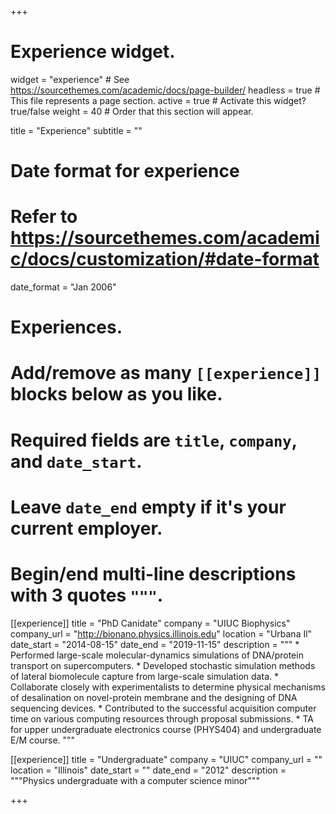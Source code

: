 +++
# Experience widget.
widget = "experience"  # See https://sourcethemes.com/academic/docs/page-builder/
headless = true  # This file represents a page section.
active = true  # Activate this widget? true/false
weight = 40  # Order that this section will appear.

title = "Experience"
subtitle = ""

# Date format for experience
#   Refer to https://sourcethemes.com/academic/docs/customization/#date-format
date_format = "Jan 2006"

# Experiences.
#   Add/remove as many `[[experience]]` blocks below as you like.
#   Required fields are `title`, `company`, and `date_start`.
#   Leave `date_end` empty if it's your current employer.
#   Begin/end multi-line descriptions with 3 quotes `"""`.
[[experience]]
  title = "PhD Canidate"
  company = "UIUC Biophysics"
  company_url = "http://bionano.physics.illinois.edu"
  location = "Urbana Il"
  date_start = "2014-08-15"
  date_end = "2019-11-15"
  description = """
    * Performed large-scale molecular-dynamics simulations of DNA/protein transport on supercomputers.
	* Developed stochastic simulation methods of lateral biomolecule capture from large-scale simulation data. 
	* Collaborate closely with experimentalists to determine physical mechanisms of desalination on novel-protein membrane and the designing of DNA sequencing devices.
	* Contributed to the successful acquisition computer time on various computing resources through proposal submissions.
	* TA for upper undergraduate electronics course (PHYS404) and undergraduate E/M course. """

[[experience]]
  title = "Undergraduate"
  company = "UIUC"
  company_url = ""
  location = "Illinois"
  date_start = ""
  date_end = "2012"
  description = """Physics undergraduate with a computer science minor"""

+++
